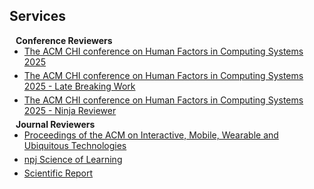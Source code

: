 ## Services

<h4 style="margin:0 10px 0;">Conference Reviewers</h4>

<ul style="margin:0 0 5px;">
  <li><a href="https://chi2025.acm.org/"><autocolor>The ACM CHI conference on Human Factors in Computing Systems 2025</autocolor></a></li>
</ul>

<ul style="margin:0 0 5px;">
  <li><a href="https://chi2025.acm.org/"><autocolor>The ACM CHI conference on Human Factors in Computing Systems 2025 - Late Breaking Work</autocolor></a></li>
</ul>

<ul style="margin:0 0 5px;">
  <li><a href="https://chi2025.acm.org/"><autocolor>The ACM CHI conference on Human Factors in Computing Systems 2025 - Ninja Reviewer</autocolor></a></li>
</ul>

<h4 style="margin:0 10px 0;">Journal Reviewers</h4>

<ul style="margin:0 0 5px;">
  <li><a href="https://dl.acm.org/journal/imwut"><autocolor>Proceedings of the ACM on Interactive, Mobile, Wearable and Ubiquitous Technologies</autocolor></a></li>
</ul>

<ul style="margin:0 0 5px;">
  <li><a href="https://www.nature.com/npjscilearn/"><autocolor>npj Science of Learning</autocolor></a></li>
</ul>

<ul style="margin:0 0 5px;">
  <li><a href="https://www.nature.com/srep/"><autocolor>Scientific Report</autocolor></a></li>
</ul>




